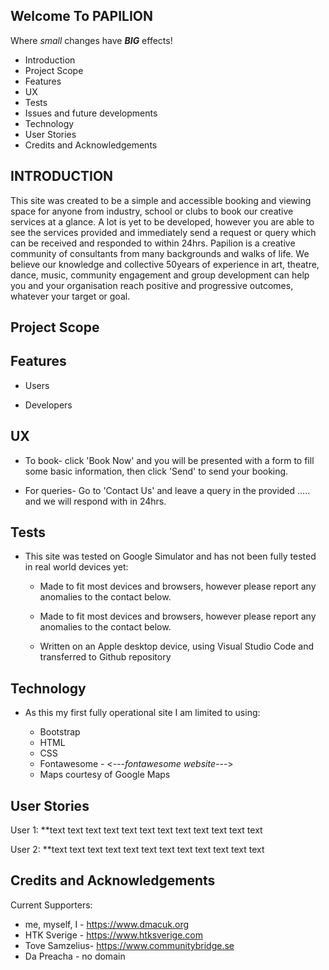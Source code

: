 <strong>Welcome To PAPILION</strong>
---------------------

<medium>Where <i>small</i> changes have <strong><i>BIG</i></strong> effects!</medium>

* Introduction
* Project Scope
* Features
* UX
* Tests
* Issues and future developments
* Technology
* User Stories
* Credits and Acknowledgements
 
 
 INTRODUCTION
------------
This site was created to be a simple and accessible booking and viewing space for anyone from industry, school or clubs to book our creative services at a glance. A lot is yet to be developed, however you are able to see the services provided and immediately send a request or query which can be received and responded to within 24hrs. Papilion is a creative community of consultants from many backgrounds and walks of life. We believe our knowledge and collective 50years of experience in art, theatre, dance, music, community engagement and group development can help you and your organisation reach positive and progressive outcomes, whatever your target or goal. 

Project Scope
------------



Features
-------------------
* Users<!-- comment -->

* Developers<!-- comment -->



UX
------------

* To book- click 'Book Now' and you will be presented with a form to fill some basic information, then click 'Send' to send your booking.

* For queries- Go to 'Contact Us' and leave a query in the provided ..... and we will respond with in 24hrs.

Tests
-------------

* This site was tested on Google Simulator and has not been fully tested in real world devices yet:

  - Made to fit most devices and browsers, however please report any anomalies to the contact below.

  - Made to fit most devices and browsers, however please report any anomalies to the contact below.

  - Written on an Apple desktop device, using Visual Studio Code and transferred to Github repository

Technology
---------------

* As this my first fully operational site I am limited to using:

  - Bootstrap
  - HTML
  - CSS
  - Fontawesome - <*---fontawesome website---*>
  - Maps courtesy of Google Maps

User Stories
---

User 1: **text text text text text text text text text text text text 

User 2: **text text text text text text text text text text text text 

Credits and Acknowledgements
-----------

Current Supporters:

* me, myself, I - <https://www.dmacuk.org>
* HTK Sverige - <https://www.htksverige.com>
* Tove Samzelius- <https://www.communitybridge.se>
* Da Preacha - no domain
